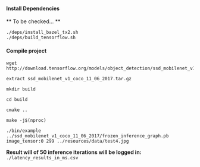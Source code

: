 #### Install Dependencies
** To be checked... **
```
./deps/install_bazel_tx2.sh
./deps/build_tensorflow.sh

```

#### Compile project
```
wget http://download.tensorflow.org/models/object_detection/ssd_mobilenet_v1_coco_11_06_2017.tar.gz

extract ssd_mobilenet_v1_coco_11_06_2017.tar.gz 

mkdir build

cd build

cmake ..

make -j$(nproc)

./bin/example ../ssd_mobilenet_v1_coco_11_06_2017/frozen_inference_graph.pb image_tensor:0 299 ../resources/data/test4.jpg
```

**Result will of 50 inference iterations will be logged in:** ```./latency_results_in_ms.csv ```
